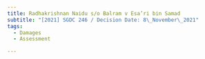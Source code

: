 ```yaml
---
title: Radhakrishnan Naidu s/o Balram v Esa’ri bin Samad
subtitle: "[2021] SGDC 246 / Decision Date: 8\_November\_2021"
tags:
  - Damages
  - Assessment

---
```

